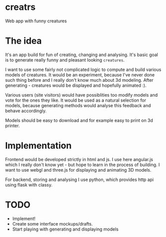 creatrs
=======

Web app with funny creatures

The idea
===
It's an app build for fun of creating,
changing and analysing. It's basic goal is to generate really funny
and pleasant looking `creatures`.


I want to use some fairly not complicated logic to compute and build various models of creatures.
It would be an experiment, because I've never done such thing before and I really don't know much
about 3d modeling. After generating - creatures would be displayed and hopefully animated :).


Various users (site visitors) would have possiblities too modify models
and vote for the ones they like. It would be used as a natural selection for models, because
generating methods would analyse this feedback and behave accordingly.


Models should be easy to download and for example easy to print on 3d printer.


Implementation
===
Frontend would be developed strictly in html and js. I use here angular.js which I
really don't know yet - but hope to learn in the process of building. I want to use webgl and three.js for
displaying and animating 3D models.

For backend, storing and analysing I use python, which provides http api using flask with classy.

TODO
===
- Implement!
- Create some interface mockups/drafts.
- Start playing with generating and displaying models
